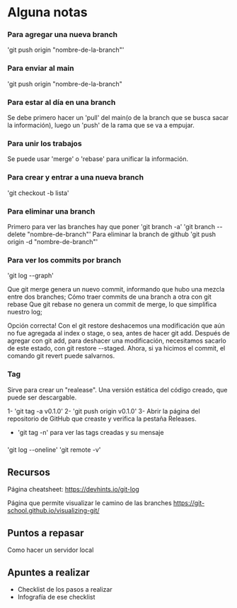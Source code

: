 # Alguna notas

### Para agregar una nueva branch

'git push origin "nombre-de-la-branch"'

### Para enviar al main 

'git push origin "nombre-de-la-branch"


### Para estar al día en una branch

Se debe primero hacer un 'pull' del main(o de la branch que se busca sacar la información), luego un 'push' de la rama que se va a empujar.

### Para unir los trabajos

Se puede usar 'merge' o 'rebase' para unificar la información. 

### Para crear y entrar a una nueva branch

'git checkout -b lista'

### Para eliminar una branch
Primero para ver las branches hay que poner 
'git branch -a'
'git branch --delete "nombre-de-branch"'
Para eliminar la branch de github
'git push origin -d "nombre-de-branch"'

### Para ver los commits por branch

'git log --graph'

Que git merge genera un nuevo commit, informando que hubo una mezcla entre dos branches;
Cómo traer commits de una branch a otra con git rebase
Que git rebase no genera un commit de merge, lo que simplifica nuestro log;

Opción correcta! Con el git restore deshacemos una modificación que aún no fue agregada al index o stage, o sea, antes de hacer git add. Después de agregar con git add, para deshacer una modificación, necesitamos sacarlo de este estado, con git restore --staged. Ahora, si ya hicimos el commit, el comando git revert puede salvarnos.

### Tag
Sirve para crear un "realease". Una versión estática del código creado, que puede ser descargable. 

1- 'git tag -a v0.1.0'
2- 'git push origin v0.1.0'
3- Abrir la página del repositorio de GitHub que creaste y verifica la pestaña Releases.

* 'git tag -n' para ver las tags creadas y su mensaje

### 

'git log --oneline'
'git remote -v'


## Recursos 
Página cheatsheet:
https://devhints.io/git-log

Página que permite visualizar le camino de las branches
https://git-school.github.io/visualizing-git/


## Puntos a repasar

Como hacer un servidor local


## Apuntes a realizar

* Checklist de los pasos a realizar
* Infografía de ese checklist